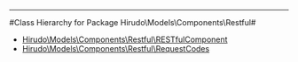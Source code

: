 - - -

#Class Hierarchy for Package Hirudo\Models\Components\Restful#<ul>
<li><a href="https://github.com/JeyDotC/Hirudo-docs/blob/master/hirudo/models/components/restful/restfulcomponent.md">Hirudo\Models\Components\Restful\RESTfulComponent</a></li>
<li><a href="https://github.com/JeyDotC/Hirudo-docs/blob/master/hirudo/models/components/restful/requestcodes.md">Hirudo\Models\Components\Restful\RequestCodes</a></li>
</ul>
